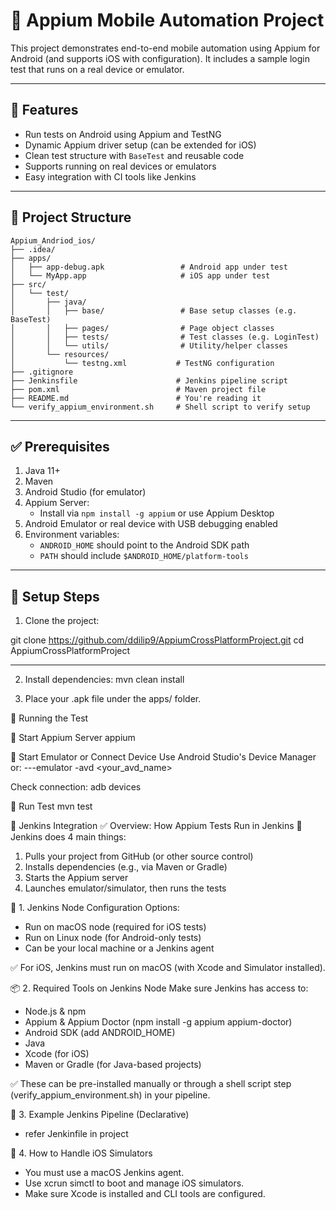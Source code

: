 # 📱 Appium Mobile Automation Project

This project demonstrates end-to-end mobile automation using Appium for Android (and supports iOS with configuration). It includes a sample login test that runs on a real device or emulator.

---

## 🚀 Features

- Run tests on Android using Appium and TestNG
- Dynamic Appium driver setup (can be extended for iOS)
- Clean test structure with `BaseTest` and reusable code
- Supports running on real devices or emulators
- Easy integration with CI tools like Jenkins

---

## 📁 Project Structure
```plaintext
Appium_Andriod_ios/
├── .idea/
├── apps/
│   ├── app-debug.apk                 # Android app under test
│   └── MyApp.app                     # iOS app under test
├── src/
│   └── test/
│       ├── java/
│       │   ├── base/                 # Base setup classes (e.g. BaseTest)
│       │   ├── pages/                # Page object classes
│       │   ├── tests/                # Test classes (e.g. LoginTest)
│       │   └── utils/                # Utility/helper classes
│       └── resources/
│           └── testng.xml           # TestNG configuration
├── .gitignore
├── Jenkinsfile                      # Jenkins pipeline script
├── pom.xml                          # Maven project file
├── README.md                        # You're reading it
└── verify_appium_environment.sh     # Shell script to verify setup
```


---

## ✅ Prerequisites

1. Java 11+
2. Maven
3. Android Studio (for emulator)
4. Appium Server:
    - Install via `npm install -g appium` or use Appium Desktop
5. Android Emulator or real device with USB debugging enabled
6. Environment variables:
    - `ANDROID_HOME` should point to the Android SDK path
    - `PATH` should include `$ANDROID_HOME/platform-tools`

---

## 🔧 Setup Steps

1. Clone the project:

git clone https://github.com/ddilip9/AppiumCrossPlatformProject.git
cd AppiumCrossPlatformProject

---

2. Install dependencies:
   mvn clean install

3. Place your .apk file under the apps/ folder.

🧪 Running the Test

🔹 Start Appium Server
appium

🔹 Start Emulator or Connect Device
Use Android Studio's Device Manager or:
---emulator -avd <your_avd_name>

Check connection:
adb devices

🔹 Run Test
mvn test

🔄 Jenkins Integration
✅ Overview: How Appium Tests Run in Jenkins
🧩 Jenkins does 4 main things:
1. Pulls your project from GitHub (or other source control)
2. Installs dependencies (e.g., via Maven or Gradle)
3. Starts the Appium server
4. Launches emulator/simulator, then runs the tests

🔧 1. Jenkins Node Configuration
Options:
* Run on macOS node (required for iOS tests)
* Run on Linux node (for Android-only tests)
* Can be your local machine or a Jenkins agent

✅ For iOS, Jenkins must run on macOS (with Xcode and Simulator installed).

📦 2. Required Tools on Jenkins Node
Make sure Jenkins has access to:

* Node.js & npm
* Appium & Appium Doctor (npm install -g appium appium-doctor)
* Android SDK (add ANDROID_HOME)
* Java
* Xcode (for iOS)
* Maven or Gradle (for Java-based projects)

✅ These can be pre-installed manually or through a shell script step (verify_appium_environment.sh) in your pipeline.

📁 3. Example Jenkins Pipeline (Declarative)

* refer Jenkinfile in project

📝 4. How to Handle iOS Simulators
* You must use a macOS Jenkins agent.
* Use xcrun simctl to boot and manage iOS simulators.
* Make sure Xcode is installed and CLI tools are configured.
